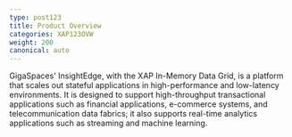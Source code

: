 ```yaml
---
type: post123
title: Product Overview
categories: XAP123OVW
weight: 200
canonical: auto
---
```


GigaSpaces' InsightEdge, with the XAP In-Memory Data Grid, is a platform that scales out stateful applications in high-performance and low-latency environments. It is designed to support high-throughput transactional applications such as financial applications, e-commerce systems, and telecommunication data fabrics; it also supports real-time analytics applications such as streaming and machine learning.


<!--
minitoc
-->

